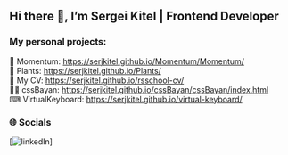 ## Hi there 👋, I’m Sergei Kitel | Frontend Developer

### My personal projects:

🔁 Momentum: https://serjkitel.github.io/Momentum/Momentum/  
🌻 Plants: https://serjkitel.github.io/Plants/  
📜 My CV: https://serjkitel.github.io/rsschool-cv/  
🐱‍👓 cssBayan: https://serjkitel.github.io/cssBayan/cssBayan/index.html  
⌨ VirtualKeyboard: https://serjkitel.github.io/virtual-keyboard/

### 🌐 Socials

[![linkedIn](https://github.com/serjKitel/serjKitel/assets/119780938/3cd22214-18ba-412a-a667-4a1ac031ada8)]


<!--
**serjKitel/serjKitel** is a ✨ _special_ ✨ repository because its `README.md` (this file) appears on your GitHub profile.

Here are some ideas to get you started:

- 🔭 I’m currently working on ...
- 🌱 I’m currently learning ...
- 👯 I’m looking to collaborate on ...
- 🤔 I’m looking for help with ...
- 💬 Ask me about ...
- 📫 How to reach me: ...
- 😄 Pronouns: ...
- ⚡ Fun fact: ...
-->
